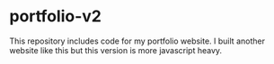 # portfolio-v2
This repository includes code for my portfolio website. I built another website like this but this version is more javascript heavy. 
